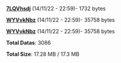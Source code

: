 [**7LQVhsdj**](/data/7LQVhsdj.txt) (14/11/22 - 22:59)- 1732 bytes

[**WYVvkNbz**](/data/WYVvkNbz.txt) (14/11/22 - 22:59)- 35758 bytes

[**WYVvkNbz**](/data/WYVvkNbz.txt) (14/11/22 - 22:59)- 35758 bytes

**Total Datas**: 3086

**Total Size**: 17.28 MB / 17.3 MB